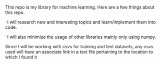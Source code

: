 This repo is my library for machine learning.
Here are a few things about this repo.

-I will research new and interesting topics and learn/implement them into code.

-I will also minimize the usage of other libraries mainly only using numpy.

Since I will be working with csvs for training and test datasets, any csvs used will
have an associate link in a text file pertaining to the location to which I found it
